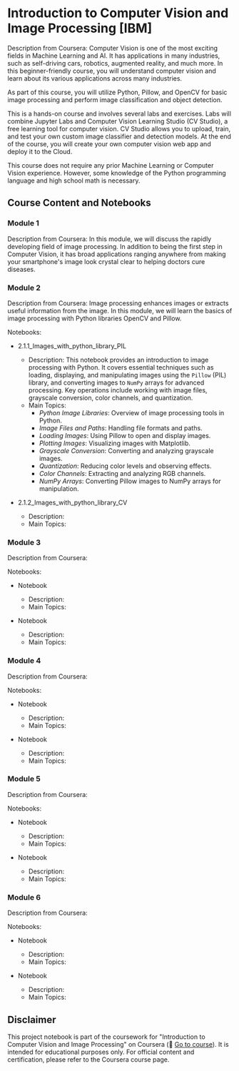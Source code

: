 # Introduction to Computer Vision and Image Processing [IBM]
Description from Coursera: Computer Vision is one of the most exciting fields in Machine Learning and AI. It has applications in many industries, such as self-driving cars, robotics, augmented reality, and much more. In this beginner-friendly course, you will understand computer vision and learn about its various applications across many industries.

As part of this course, you will utilize Python, Pillow, and OpenCV for basic image processing and perform image classification and object detection.

This is a hands-on course and involves several labs and exercises. Labs will combine Jupyter Labs and Computer Vision Learning Studio (CV Studio), a free learning tool for computer vision. CV Studio allows you to upload, train, and test your own custom image classifier and detection models.  At the end of the course, you will create your own computer vision web app and deploy it to the Cloud.

This course does not require any prior Machine Learning or Computer Vision experience. However, some knowledge of the Python programming language and high school math is necessary.

## Course Content and Notebooks
### Module 1
Description from Coursera: In this module, we will discuss the rapidly developing field of image processing. In addition to being the first step in Computer Vision, it has broad applications ranging anywhere from making your smartphone's image look crystal clear to helping doctors cure diseases.

### Module 2
Description from Coursera: Image processing enhances images or extracts useful information from the image. In this module, we will learn the basics of image processing with Python libraries OpenCV and Pillow.

Notebooks:
- 2.1.1_Images_with_python_library_PIL
  - Description: This notebook provides an introduction to image processing with Python. It covers essential techniques such as loading, displaying, and manipulating images using the `Pillow` (PIL) library, and converting images to `NumPy` arrays for advanced processing. Key operations include working with image files, grayscale conversion, color channels, and quantization.
  - Main Topics:
    - *Python Image Libraries*: Overview of image processing tools in Python.
    - *Image Files and Paths*: Handling file formats and paths.
    - *Loading Images*: Using Pillow to open and display images.
    - *Plotting Images*: Visualizing images with Matplotlib.
    - *Grayscale Conversion*: Converting and analyzing grayscale images.
    - *Quantization*: Reducing color levels and observing effects.
    - *Color Channels*: Extracting and analyzing RGB channels.
    - *NumPy Arrays*: Converting Pillow images to NumPy arrays for manipulation.

- 2.1.2_Images_with_python_library_CV
  - Description:
  - Main Topics:

### Module 3
Description from Coursera: 

Notebooks:
- Notebook
  - Description:
  - Main Topics:

- Notebook
  - Description:
  - Main Topics:

### Module 4
Description from Coursera: 

Notebooks:
- Notebook
  - Description:
  - Main Topics:

- Notebook
  - Description:
  - Main Topics:

### Module 5
Description from Coursera: 

Notebooks:
- Notebook
  - Description:
  - Main Topics:

- Notebook
  - Description:
  - Main Topics:

### Module 6
Description from Coursera: 

Notebooks:
- Notebook
  - Description:
  - Main Topics:

- Notebook
  - Description:
  - Main Topics:

## Disclaimer
This project notebook is part of the coursework for "Introduction to Computer Vision and Image Processing" on Coursera (🔗 [Go to course](https://www.coursera.org/learn/introduction-computer-vision-watson-opencv)). It is intended for educational purposes only. For official content and certification, please refer to the Coursera course page.
